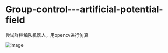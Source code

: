 # Group-control---artificial-potential-field
尝试群控编队机器人，用opencv进行仿真

![image](https://github.com/lo-bei-ve/Group-control---artificial-potential-field/assets/57779981/6c227b5e-df5f-4551-abe1-ef38fdd46a06)
